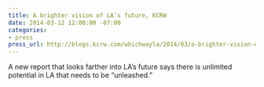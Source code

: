 ```yaml
---
title: A brighter vision of LA’s future, KCRW
date: 2014-03-12 12:00:00 -07:00
categories:
- press
press_url: http://blogs.kcrw.com/whichwayla/2014/03/a-brighter-vision-of-las-future
---
```


A new report that looks farther into LA’s future says there is unlimited potential in LA that needs to be “unleashed.”
